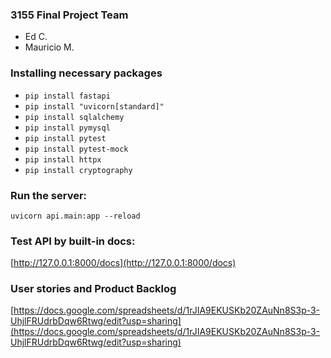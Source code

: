 ### 3155 Final Project Team
* Ed C.
* Mauricio M. 
### Installing necessary packages
* `pip install fastapi`
* `pip install "uvicorn[standard]"`  
* `pip install sqlalchemy`  
* `pip install pymysql`
* `pip install pytest`
* `pip install pytest-mock`
* `pip install httpx`
* `pip install cryptography`
### Run the server:
`uvicorn api.main:app --reload`
### Test API by built-in docs:
[http://127.0.0.1:8000/docs](http://127.0.0.1:8000/docs)

### User stories and Product Backlog
[https://docs.google.com/spreadsheets/d/1rJIA9EKUSKb20ZAuNn8S3p-3-UhjlFRUdrbDqw6Rtwg/edit?usp=sharing](https://docs.google.com/spreadsheets/d/1rJIA9EKUSKb20ZAuNn8S3p-3-UhjlFRUdrbDqw6Rtwg/edit?usp=sharing)